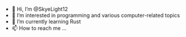 - 👋 Hi, I’m @SkyeLight12
- 👀 I’m interested in programming and various computer-related topics
- 🌱 I’m currently learning Rust
- 📫 How to reach me ...

<!---
SkyeLight12/SkyeLight12 is a ✨ special ✨ repository because its `README.md` (this file) appears on your GitHub profile.
You can click the Preview link to take a look at your changes.
--->
